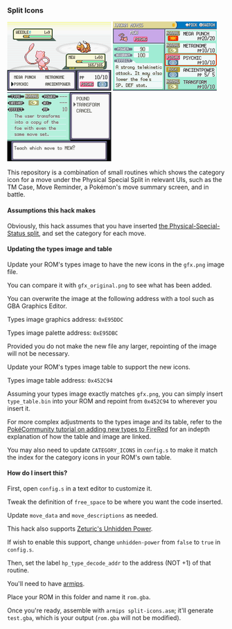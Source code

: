 ### Split Icons

![](battle.png)
![](summary.png)
![](relearner.png)

This repository is a combination of small routines which shows the category icon for a move under the Physical Special Split in relevant UIs, such as the TM Case, Move Reminder, a Pokémon's move summary screen, and in battle.

#### Assumptions this hack makes

Obviously, this hack assumes that you have inserted [the Physical-Special-Status split](https://www.pokecommunity.com/showthread.php?t=352721), and set the category for each move.

#### Updating the types image and table

Update your ROM's types image to have the new icons in the `gfx.png` image file.

You can compare it with `gfx_original.png` to see what has been added.

You can overwrite the image at the following address with a tool such as GBA Graphics Editor.

Types image graphics address: `0xE95DDC`

Types image palette address: `0xE95DBC`

Provided you do not make the new file any larger, repointing of the image will not be necessary.

Update your ROM's types image table to support the new icons.

Types image table address: `0x452C94`

Assuming your types image exactly matches `gfx.png`, you can simply insert `type_table.bin` into your ROM and repoint from `0x452C94` to wherever you insert it.

For more complex adjustments to the types image and its table, refer to the [PokéCommunity tutorial on adding new types to FireRed](https://www.pokecommunity.com/showthread.php?t=313872) for an indepth explanation of how the table and image are linked.

You may also need to update `CATEGORY_ICONS` in `config.s` to make it match the index for the category icons in your ROM's own table.

#### How do I insert this?

First, open `config.s` in a text editor to customize it.

Tweak the definition of `free_space` to be where you want the code inserted.

Update `move_data` and `move_descriptions` as needed.

This hack also supports [Zeturic's Unhidden Power](https://github.com/Zeturic/unhidden-power).

If wish to enable this support, change `unhidden-power` from `false` to `true` in `config.s`.

Then, set the label `hp_type_decode_addr` to the address (NOT +1) of that routine.

You'll need to have [armips](https://github.com/Kingcom/armips).

Place your ROM in this folder and name it `rom.gba`.

Once you're ready, assemble with `armips split-icons.asm`; it'll generate `test.gba`, which is your output (`rom.gba` will not be modified).
